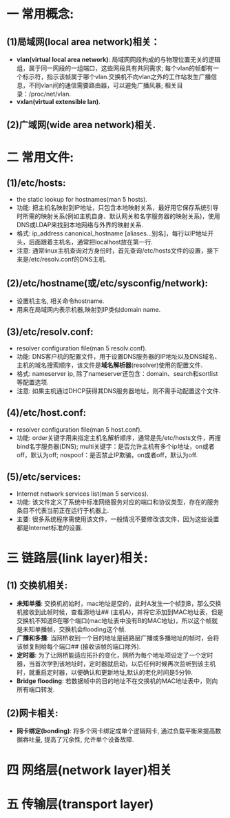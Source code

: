 # 一 常用概念:
## (1)局域网(local area network)相关：
- **vlan(virtual local area network)**: 局域网网段构成的与物理位置无关的逻辑组，属于同一网段的一组端口，这些网段具有共同需求; 每个vlan的帧都有一个标示符，指示该帧属于哪个vlan.交换机不向vlan之外的工作站发生广播信息，不同vlan间的通信需要路由器，可以避免广播风暴; 相关目录：/proc/net/vlan.
- **vxlan(virtual extensible lan)**.

## (2)广域网(wide area network)相关.

# 二 常用文件:
## (1)/etc/hosts:
- the static lookup for hostnames(man 5 hosts).
- 功能: 把主机名映射到IP地址，只包含本地映射关系，最好用它保存系统引导时所需的映射关系(例如主机自身、默认网关和名字服务器的映射关系)，使用DNS或LDAP来找到本地网络与外界的映射关系.
- 格式: ip_address canonical_hostname [aliases...别名]，每行以IP地址开头，后面跟着主机名，通常把localhost放在第一行.
- 注意: 通常linux主机查询对方身份时，首先查询/etc/hosts文件的设置，接下来是/etc/resolv.conf的DNS主机.

## (2)/etc/hostname(或/etc/sysconfig/network):
- 设置机主名, 相关命令hostname.
- 用来在局域网内表示机器,映射到IP类似domain name.

## (3)/etc/resolv.conf:
- resolver configuration file(man 5 resolv.conf).
- 功能: DNS客户机的配置文件，用于设置DNS服务器的IP地址以及DNS域名、主机的域名搜索顺序，该文件是**域名解析器**(resolver)使用的配置文件.
- 格式: nameserver ip, 除了nameserver还包含：domain、search和sortlist等配置选项.
- 注意: 如果主机通过DHCP获得其DNS服务器地址，则不需手动配置这个文件.

## (4)/etc/host.conf:
- resolver configuration file(man 5 host.conf).
- 功能: order关键字用来指定主机名解析顺序，通常是先/etc/hosts文件，再搜bind名字服务器(DNS); multi关键字：是否允许主机有多个ip地址，on或者off，默认为off; nospoof：是否禁止IP欺骗，on或者off，默认为off.

## (5)/etc/services:
- Internet network services list(man 5 services).
- 功能: 该文件定义了系统中标准网络服务对应的端口和协议类型，存在的服务条目不代表当前正在运行于机器上.
- 主要: 很多系统程序需使用该文件，一般情况不要修改该文件，因为这些设置都是Internet标准的设置.

# 三 链路层(link layer)相关:
## (1) 交换机相关:
- **未知单播**: 交换机初始时，mac地址是空的，此时A发生一个帧到B，那么交换机接收到此帧时候，查看源地址## (主机A)，并将它添加到MAC地址表，但是交换机不知道B在哪个端口(mac地址表中没有B的MAC地址)，所以这个帧就是未知单播帧，交换机会flooding这个帧.
- **广播和多播**: 当网桥收到一个目的地址是链路层广播或多播地址的帧时，会将该帧复制给每个端口## (接收该帧的端口除外).
- **定时器**: 为了让网桥能适应拓扑的变化，网桥为每个地址项设定了一个定时器，当首次学到该地址时，定时器就启动，以后任何时候再次监听到该主机时，就重启定时器，以便确认和更新地址,默认的老化时间是5分钟.
- **Bridge flooding**: 若数据帧中的目的地址不在交换机的MAC地址表中，则向所有端口转发.

## (2)网卡相关:
- **网卡绑定(bonding)**: 将多个网卡绑定成单个逻辑网卡, 通过负载平衡来提高数据吞吐量, 提高了冗余性, 允许单个设备故障.

# 四 网络层(network layer)相关

# 五 传输层(transport layer)
